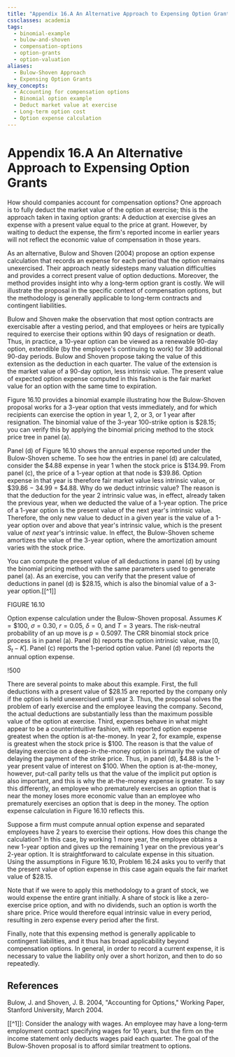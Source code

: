 ```yaml
---
title: "Appendix 16.A An Alternative Approach to Expensing Option Grants"
cssclasses: academia
tags:
  - binomial-example
  - bulow-and-shoven
  - compensation-options
  - option-grants
  - option-valuation
aliases:
  - Bulow-Shoven Approach
  - Expensing Option Grants
key_concepts:
  - Accounting for compensation options
  - Binomial option example
  - Deduct market value at exercise
  - Long-term option cost
  - Option expense calculation
---
```


# Appendix 16.A An Alternative Approach to Expensing Option Grants

How should companies account for compensation options? One approach is to fully deduct the market value of the option at exercise; this is the approach taken in taxing option grants: A deduction at exercise gives an expense with a present value equal to the price at grant. However, by waiting to deduct the expense, the firm's reported income in earlier years will not reflect the economic value of compensation in those years.

As an alternative, Bulow and Shoven (2004) propose an option expense calculation that records an expense for each period that the option remains unexercised. Their approach neatly sidesteps many valuation difficulties and provides a correct present value of option deductions. Moreover, the method provides insight into why a long-term option grant is costly. We will illustrate the proposal in the specific context of compensation options, but the methodology is generally applicable to long-term contracts and contingent liabilities.

Bulow and Shoven make the observation that most option contracts are exercisable after a vesting period, and that employees or heirs are typically required to exercise their options within 90 days of resignation or death. Thus, in practice, a 10-year option can be viewed as a renewable 90-day option, extendible (by the employee's continuing to work) for 39 additional 90-day periods. Bulow and Shoven propose taking the value of this extension as the deduction in each quarter. The value of the extension is the market value of a 90-day option, less intrinsic value. The present value of expected option expense computed in this fashion is the fair market value for an option with the same time to expiration.

Figure 16.10 provides a binomial example illustrating how the Bulow-Shoven proposal works for a 3-year option that vests immediately, and for which recipients can exercise the option in year 1, 2, or 3, or 1 year after resignation. The binomial value of the 3-year 100-strike option is $28.15; you can verify this by applying the binomial pricing method to the stock price tree in panel (a).

Panel (d) of Figure 16.10 shows the annual expense reported under the Bulow-Shoven scheme. To see how the entries in panel (d) are calculated, consider the $4.88 expense in year 1 when the stock price is $134.99. From panel (c), the price of a 1-year option at that node is $39.86. Option expense in that year is therefore fair market value less intrinsic value, or $39.86 − 34.99 = $4.88. Why do we deduct intrinsic value? The reason is that the deduction for the year 2 intrinsic value was, in effect, already taken the previous year, when we deducted the value of a 1-year option. The price of a 1-year option is the present value of the next year's intrinsic value. Therefore, the only new value to deduct in a given year is the value of a 1-year option over and above that year's intrinsic value, which is the present value of *next* year's intrinsic value. In effect, the Bulow-Shoven scheme amortizes the value of the 3-year option, where the amortization amount varies with the stock price.

You can compute the present value of all deductions in panel (d) by using the binomial pricing method with the same parameters used to generate panel (a). As an exercise, you can verify that the present value of deductions in panel (d) is $28.15, which is also the binomial value of a 3-year option.[[^1]]

FIGURE 16.10

Option expense calculation under the Bulow-Shoven proposal. Assumes $K = \$100$, $\sigma = 0.30$, $r = 0.05$, $\delta = 0$, and $T = 3$ years. The risk-neutral probability of an up move is $p = 0.5097$. The CRR binomial stock price process is in panel (a). Panel (b) reports the option intrinsic value, $\max[0, S_t - K]$. Panel (c) reports the 1-period option value. Panel (d) reports the annual option expense.

!500  

There are several points to make about this example. First, the full deductions with a present value of $28.15 are reported by the company only if the option is held unexercised until year 3. Thus, the proposal solves the problem of early exercise and the employee leaving the company. Second, the actual deductions are substantially less than the maximum possible value of the option at exercise. Third, expenses behave in what might appear to be a counterintuitive fashion, with reported option expense greatest when the option is at-the-money. In year 2, for example, expense is greatest when the stock price is $100. The reason is that the value of delaying exercise on a deep-in-the-money option is primarily the value of delaying the payment of the strike price. Thus, in panel (d), $4.88 is the 1-year present value of interest on $100. When the option is at-the-money, however, put-call parity tells us that the value of the implicit put option is also important, and this is why the at-the-money expense is greater. To say this differently, an employee who prematurely exercises an option that is near the money loses more economic value than an employee who prematurely exercises an option that is deep in the money. The option expense calculation in Figure 16.10 reflects this.

Suppose a firm must compute annual option expense and separated employees have 2 years to exercise their options. How does this change the calculation? In this case, by working 1 more year, the employee obtains a new 1-year option and gives up the remaining 1 year on the previous year's 2-year option. It is straightforward to calculate expense in this situation. Using the assumptions in Figure 16.10, Problem 16.24 asks you to verify that the present value of option expense in this case again equals the fair market value of $28.15.

Note that if we were to apply this methodology to a grant of stock, we would expense the entire grant initially. A share of stock is like a zero-exercise price option, and with no dividends, such an option is worth the share price. Price would therefore equal intrinsic value in every period, resulting in zero expense every period after the first.

Finally, note that this expensing method is generally applicable to contingent liabilities, and it thus has broad applicability beyond compensation options. In general, in order to record a current expense, it is necessary to value the liability only over a short horizon, and then to do so repeatedly.

## References

Bulow, J. and Shoven, J. B. 2004, "Accounting for Options," Working Paper, Stanford University, March 2004.

[[^1]]: Consider the analogy with wages. An employee may have a long-term employment contract specifying wages for 10 years, but the firm on the income statement only deducts wages paid each quarter. The goal of the Bulow-Shoven proposal is to afford similar treatment to options.
